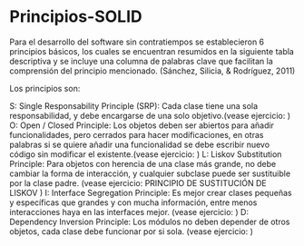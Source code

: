 # Principios-SOLID
Para el desarrollo del software sin contratiempos se establecieron 6 principios básicos, los cuales se encuentran resumidos en la siguiente tabla descriptiva y se incluye una columna de palabras clave que facilitan la comprensión del principio mencionado. (Sánchez, Silicia, & Rodríguez, 2011)

Los principios son:

S: Single Responsability Principle (SRP): Cada clase tiene una sola responsabilidad, y debe encargarse de una solo objetivo.(vease ejercicio: )
O: Open / Closed Principle: Los objetos deben ser abiertos para añadir funcionalidades, pero cerrados para hacer modificaciones, en otras palabras si se quiere añadir una funcionalidad se debe escribir nuevo código sin modificar el existente.(vease ejercicio: )
L: Liskov Substitution Principle: Para objetos con herencia de una clase más grande, no debe cambiar la forma de interacción, y cualquier subclase puede ser sustituible por la clase padre. (vease ejercicio: PRINCIPIO DE SUSTITUCIÓN DE LISKOV )
I: Interface Segregation Principle: Es mejor crear clases pequeñas y específicas que grandes y con mucha información, entre menos interacciones haya en las interfaces mejor.  (vease ejercicio: )
D: Dependency Inversion Principle: Los módulos no deben depender de otros objetos, cada clase debe funcionar por si sola. (vease ejercicio: )

